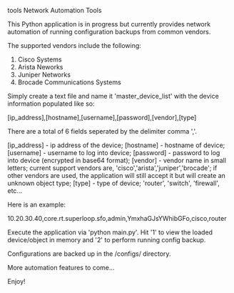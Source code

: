 tools
Network Automation Tools

This Python application is in progress but currently provides network automation of running configuration backups from common vendors. 

The supported vendors include the following:

1. Cisco Systems
2. Arista Neworks
3. Juniper Networks
4. Brocade Communications Systems

Simply create a text file and name it 'master_device_list' with the device information populated like so:

[ip_address],[hostname],[username],[password],[vendor],[type]

There are a total of 6 fields seperated by the delimiter comma ','.

[ip_address] - ip address of the device; [hostname] - hostname of device; [username] - username to log into device; [password] - password to log into device (encrypted in base64 format); [vendor] - vendor name in small letters; current support vendors are, 'cisco','arista','juniper','brocade'; if other vendors are used, the application will still accept it but will create an unknown object type; [type] - type of device; 'router', 'switch', 'firewall', etc...

Here is an example:

10.20.30.40,core.rt.superloop.sfo,admin,YmxhaGJsYWhibGFo,cisco,router

Execute the application via 'python main.py'. Hit '1' to view the loaded device/object in memory and '2' to perform running config backup.

Configurations are backed up in the /configs/ directory.

More automation features to come...

Enjoy!
